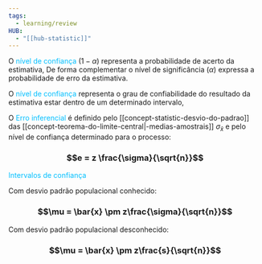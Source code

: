 ```yaml
---
tags:
  - learning/review
HUB:
  - "[[hub-statistic]]"
---
```



O <font color = 00bfff> nível de confiança</font> $(1 -\alpha)$ representa a probabilidade de acerto da estimativa, De forma complementar o nível de significância $(\alpha)$ expressa a probabilidade de erro da estimativa.  

O <font color = 00bfff> nível de confiança</font> representa o grau de confiabilidade do resultado da estimativa estar dentro de um determinado intervalo, 


O <font color = 00bfff>Erro inferencial</font> é definido pelo [[concept-statistic-desvio-do-padrao]] das [[concept-teorema-do-limite-central|-medias-amostrais]]  $\sigma_\bar{x}$ e pelo nível de confiança determinado para o processo:
### $$e = z \frac{\sigma}{\sqrt{n}}$$

<font color = 00bfff>Intervalos de confiança</font>

Com desvio padrão populacional conhecido:

### $$\mu = \bar{x} \pm z\frac{\sigma}{\sqrt{n}}$$

Com desvio padrão populacional desconhecido:

### $$\mu = \bar{x} \pm z\frac{s}{\sqrt{n}}$$
